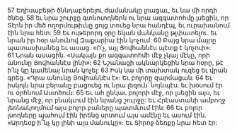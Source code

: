 57 Եղիսաբեթի ծննդաբերելու ժամանակը լրացաւ, եւ նա մի որդի ծնեց. 58 եւ նրա շուրջը գտնուողներն ու նրա ազգատոհմը լսեցին, որ Տէրն իր մեծ ողորմութիւնը ցոյց տուեց նրա հանդէպ, եւ ուրախանում էին նրա հետ:
59 Եւ ութերորդ օրը եկան մանկանը թլփատելու. եւ նրան իր հօր անունով Զաքարիա էին կոչում: 60 Բայց նրա մայրը պատասխանեց եւ ասաց. «Ո՛չ, այլ Յովհաննէս պէտք է կոչուի»: 61 Նրան ասացին. «Սակայն քո ազգատոհմի մէջ չկայ մէկը, որի անունը Յովհաննէս լինի»: 62 Նշանացի ակնարկեցին նրա հօրը, թէ ի՛նչ կը կամենայ նրան կոչել: 63 Իսկ նա մի տախտակ ուզեց եւ վրան գրեց. «Դրա անունը Յովհաննէս է»: Եւ բոլորը զարմացան: 64 Եւ իսկոյն նրա բերանը բացուեց ու նրա լեզուն՝ նոյնպէս. եւ խօսում էր ու օրհնում Աստծուն: 65 Եւ ահ ընկաւ բոլորի մէջ, որ լսեցին այս, եւ նրանց մէջ, որ բնակւում էին նրանց շուրջը: Եւ Հրէաստանի ամբողջ լեռնակողմում այս բոլոր բաները պատմւում էին: 66 Եւ բոլոր լսողները պահում էին իրենց սրտում այս ամէնը եւ ասում էին. «Արդեօք ի՞նչ կը լինի այս մանուկը»: Եւ Տիրոջ ձեռքը նրա հետ էր:
